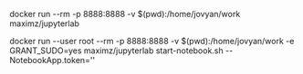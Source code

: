 docker run --rm -p 8888:8888 -v $(pwd):/home/jovyan/work maximz/jupyterlab

docker run --user root --rm -p 8888:8888 -v $(pwd):/home/jovyan/work -e GRANT_SUDO=yes maximz/jupyterlab start-notebook.sh --NotebookApp.token=''

